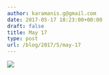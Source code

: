 ```yaml
---
author: karamanis.g@gmail.com
date: 2017-05-17 18:23:00+00:00
draft: false
title: May 17
type: post
url: /blog/2017/5/may-17
---
```


![](https://images.squarespace-cdn.com/content/v1/4f3f61bae4b063b909445965/1495041853529-9YVZ4GAXK5O1T6AYVWNY/ke17ZwdGBToddI8pDm48kJUlZr2Ql5GtSKWrQpjur5t7gQa3H78H3Y0txjaiv_0fDoOvxcdMmMKkDsyUqMSsMWxHk725yiiHCCLfrh8O1z5QPOohDIaIeljMHgDF5CVlOqpeNLcJ80NK65_fV7S1UfNdxJhjhuaNor070w_QAc94zjGLGXCa1tSmDVMXf8RUVhMJRmnnhuU1v2M8fLFyJw/image-asset.jpeg?format=original)

